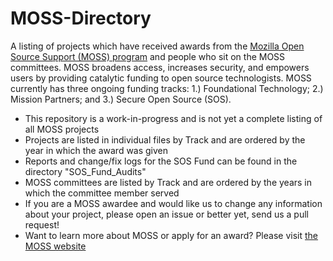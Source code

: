 # MOSS-Directory
A listing of projects which have received awards from the [Mozilla Open Source Support (MOSS) program](https://www.mozilla.org/moss/) and people who sit on the MOSS committees. MOSS broadens access, increases security, and empowers users by providing catalytic funding to open source technologists. MOSS currently has three ongoing funding tracks: 1.) Foundational Technology; 2.) Mission Partners; and 3.) Secure Open Source (SOS). 
* This repository is a work-in-progress and is not yet a complete listing of all MOSS projects
* Projects are listed in individual files by Track and are ordered by the year in which the award was given
* Reports and change/fix logs for the SOS Fund can be found in the directory "SOS_Fund_Audits"
* MOSS committees are listed by Track and are ordered by the years in which the committee member served
* If you are a MOSS awardee and would like us to change any information about your project, please open an issue or better yet, send us a pull request!
* Want to learn more about MOSS or apply for an award? Please visit [the MOSS website](https://www.mozilla.org/moss/)

